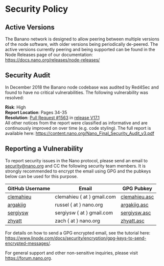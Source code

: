 # Security Policy

## Active Versions

The Banano network is designed to allow peering between multiple versions of the node software, with older versions being periodically de-peered. The active versions currently peering and being supported can be found in the Node Releases page of our documentation: https://docs.nano.org/releases/node-releases/

## Security Audit

In December 2018 the Banano node codebase was audited by Red4Sec and found to have no critical vulnerabilities. The following vulnerability was resolved:

**Risk**: High  
**Report Location**: Pages 34-35  
**Resolution**: [Pull Request #1563](https://github.com/nanocurrency/nano-node/pull/1563) in [release V17.1](https://github.com/nanocurrency/nano-node/releases/tag/V17.1)  
All other notices from the report were classified as informative and are continuously improved on over time (e.g. code styling). The full report is available here: https://content.nano.org/Nano_Final_Security_Audit_v3.pdf

## Reporting a Vulnerability

To report security issues in the Nano protocol, please send an email to security@nano.org and CC the following security team members. It is strongly recommended to encrypt the email using GPG and the pubkeys below can be used for this purpose.

| GitHub Username | Email | GPG Pubkey |
|-----------------------|--------|-----------------|
| [clemahieu](https://github.com/clemahieu) | clemahieu { at } gmail.com | [clemahieu.asc](https://github.com/nanocurrency/nano-node/blob/develop/etc/gpg/clemahieu.asc) |
| [argakiig](https://github.com/argakiig) | russel { at } nano.org | [argakiig.asc](https://github.com/nanocurrency/nano-node/blob/develop/etc/gpg/argakiig.asc) |
| [sergiysw](https://github.com/sergiysw) | sergiysw { at } gmail.com | [sergiysw.asc](https://github.com/nanocurrency/nano-node/blob/develop/etc/gpg/sergiysw.asc) |
| [zhyatt](https://github.com/zhyatt) | zach { at } nano.org | [zhyatt.asc](https://github.com/nanocurrency/nano-node/blob/develop/etc/gpg/zhyatt.asc) |

For details on how to send a GPG encrypted email, see the tutorial here: https://www.linode.com/docs/security/encryption/gpg-keys-to-send-encrypted-messages/.

For general support and other non-sensitive inquiries, please visit https://forum.nano.org.
